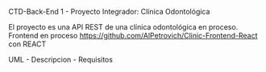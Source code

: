 CTD-Back-End 1 - Proyecto Integrador: Clínica Odontológica

El proyecto es una API REST de una clínica odontológica en proceso.
Frontend en proceso https://github.com/AlPetrovich/Clinic-Frontend-React con REACT

UML - Descripcion - Requisitos
